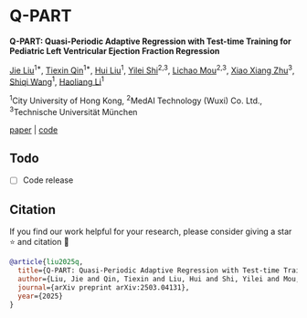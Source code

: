 # Q-PART

<b>Q-PART: Quasi-Periodic Adaptive Regression with Test-time Training for Pediatric Left Ventricular Ejection Fraction Regression</b> <br/>


[Jie Liu](https://scholar.google.com/citations?hl=zh-CN&user=k05bkIEAAAAJ)<sup>1*</sup>, [Tiexin Qin](https://scholar.google.com/citations?user=86PL14gAAAAJ&hl=en)<sup>1*</sup>, [Hui Liu](https://scholar.google.com/citations?user=BsSgtz4AAAAJ&hl=en)<sup>1</sup>, [Yilei Shi](https://scholar.google.de/citations?user=4ykAWEcAAAAJ&hl=de)<sup>2,3</sup>, [Lichao Mou](https://scholar.google.com/citations?user=7k8GAaEAAAAJ&hl=zh-CN)<sup>2,3</sup>, [Xiao Xiang Zhu](https://scholar.google.com/citations?user=CNakdIgAAAAJ&hl=zh-CN)<sup>3</sup>, [Shiqi Wang](https://scholar.google.com/citations?user=Pr7s2VUAAAAJ&hl=en)<sup>1</sup>, [Haoliang Li](https://scholar.google.com/citations?user=1xioat8AAAAJ&hl=zh-CN)<sup>1</sup>

<sup>1</sup>City University of Hong Kong, <sup>2</sup>MedAI Technology (Wuxi) Co. Ltd., <sup>3</sup>Technische Universität München


[paper](https://arxiv.org/abs/2503.04131) | [code](https://github.com/ljwztc/Q-PART) 

## Todo
- [ ] Code release

## Citation
If you find our work helpful for your research, please consider giving a star ⭐ and citation 📝
```bibtex
@article{liu2025q,
  title={Q-PART: Quasi-Periodic Adaptive Regression with Test-time Training for Pediatric Left Ventricular Ejection Fraction Regression},
  author={Liu, Jie and Qin, Tiexin and Liu, Hui and Shi, Yilei and Mou, Lichao and Zhu, Xiao Xiang and Wang, Shiqi and Li, Haoliang},
  journal={arXiv preprint arXiv:2503.04131},
  year={2025}
}
```
